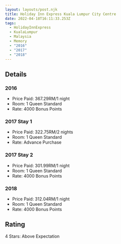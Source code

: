 ```yaml
---
layout: layouts/post.njk
title: Holiday Inn Express Kuala Lumpur City Centre
date: 2022-04-18T16:11:33.253Z
tags:
  - HolidayInnExpress
  - KualaLumpur
  - Malaysia
  - Memory
  - "2016"
  - "2017"
  - "2018"
---
```

## Details

### 2016 

* Price Paid: 367.29RM/1 night
* Room: 1 Queen Standard
* Rate: 4000 Bonus Points

### 2017 Stay 1

* Price Paid: 322.75RM/2 nights
* Room: 1 Queen Standard
* Rate: Advance Purchase

### 2017 Stay 2

* Price Paid: 301.99RM/1 night
* Room: 1 Queen Standard
* Rate: 4000 Bonus Points

### 2018

* Price Paid: 312.04RM/1 night
* Room: 1 Queen Standard
* Rate: 4000 Bonus Points



## Rating

4 Stars: Above Expectation